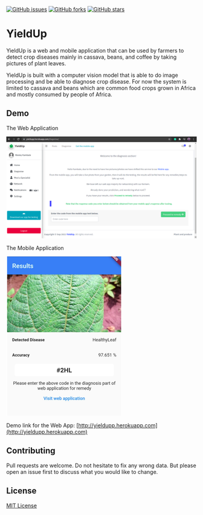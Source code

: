 [![GitHub issues](https://img.shields.io/github/issues/jet2018/yieldAppWeb)](https://github.com/jet2018/yieldAppWeb/issues)
[![GitHub forks](	https://img.shields.io/github/forks/jet2018/yieldAppWeb)](https://github.com/jet2018/yieldAppWeb/network/)
[![GitHub stars](https://img.shields.io/github/stars/jet2018/yieldAppWeb)](https://github.com/jet2018/yieldAppWeb/stargazers)

# YieldUp

YieldUp is a web and mobile application that can be used by farmers to detect crop diseases mainly in cassava, beans, and coffee by taking pictures of plant leaves.

YieldUp is built with a computer vision model that is able to do image processing and be able to diagnose crop disease. For now the system is
limited to cassava and beans which are common food crops grown in Africa and mostly consumed by people of Africa.

## Demo

The Web Application

![](/docs/yieldup1.png)

The Mobile Application

![](/docs/yeildup2.png)

Demo link for the Web App: [http://yieldupp.herokuapp.com](http://yieldupp.herokuapp.com)

## Contributing
Pull requests are welcome. Do not hesitate to fix any wrong data. But please open an issue first to discuss what you would like to change.

## License
[MIT License](https://github.com/jet2018/yieldAppWeb/blob/main/LICENSE)
